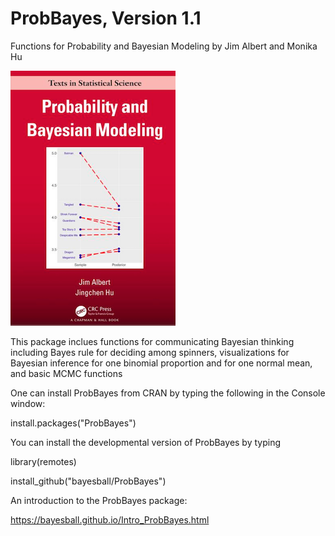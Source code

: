 # ProbBayes, Version 1.1
Functions for Probability and Bayesian Modeling by Jim Albert and Monika Hu

![GitHub Logo](/images/probbayeslittle.png)

This package inclues functions for communicating Bayesian thinking including Bayes rule for deciding among spinners, visualizations for Bayesian inference for one binomial proportion and for one normal mean, and basic MCMC functions

One can install ProbBayes from CRAN by typing the following in the Console window:

install.packages("ProbBayes")

You can install the developmental version of ProbBayes by typing

library(remotes)

install_github("bayesball/ProbBayes")

An introduction to the ProbBayes package:

https://bayesball.github.io/Intro_ProbBayes.html
